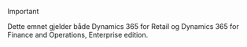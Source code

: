 > [!IMPORTANT]
> Dette emnet gjelder både Dynamics 365 for Retail og Dynamics 365 for Finance and Operations, Enterprise edition.
